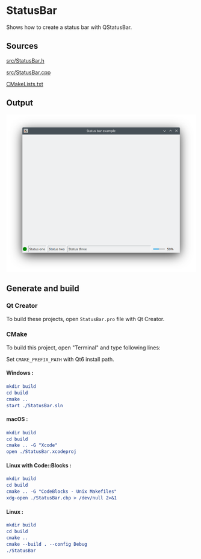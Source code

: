 # StatusBar

Shows how to create a status bar with QStatusBar.

## Sources

[src/StatusBar.h](src/StatusBar.h)

[src/StatusBar.cpp](src/StatusBar.cpp)

[CMakeLists.txt](CMakeLists.txt)

## Output

![Screenshot](../../../docs/Pictures/StatusBar.png)

## Generate and build

### Qt Creator

To build these projects, open `StatusBar.pro` file with Qt Creator.

### CMake

To build this project, open "Terminal" and type following lines:

Set `CMAKE_PREFIX_PATH` with Qt6 install path.

#### Windows :

``` cmake
mkdir build
cd build
cmake ..
start ./StatusBar.sln
```

#### macOS :

``` cmake
mkdir build
cd build
cmake .. -G "Xcode"
open ./StatusBar.xcodeproj
```

#### Linux with Code::Blocks :

``` cmake
mkdir build
cd build
cmake .. -G "CodeBlocks - Unix Makefiles"
xdg-open ./StatusBar.cbp > /dev/null 2>&1
```

#### Linux :

``` cmake
mkdir build
cd build
cmake .. 
cmake --build . --config Debug
./StatusBar
```
